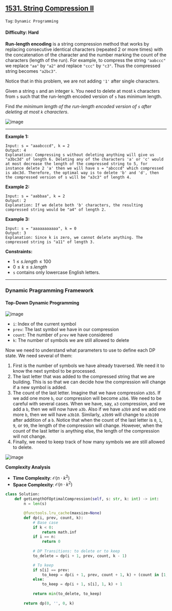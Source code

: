 ## [1531. String Compression II](https://leetcode.com/problems/string-compression-ii)

```Tag```: ```Dynamic Programming```

#### Difficulty: Hard

__Run-length encoding__ is a string compression method that works by replacing consecutive identical characters (repeated 2 or more times) with the concatenation of the character and the number marking the count of the characters (length of the run). For example, to compress the string ```"aabccc"``` we replace ```"aa"``` by ```"a2"``` and replace ```"ccc"``` by ```"c3"```. Thus the compressed string becomes ```"a2bc3"```.

Notice that in this problem, we are not adding ```'1'``` after single characters.

Given a string ```s``` and an integer ```k```. You need to delete at most ```k``` characters from ```s``` such that the run-length encoded version of ```s``` has minimum length.

Find _the minimum length of the run-length encoded version of ```s``` after deleting at most ```k``` characters_.

![image](https://github.com/quananhle/Python/assets/35042430/5fd4dce4-a28a-4d7e-9376-44677d1bf29d)

---

__Example 1:__
```
Input: s = "aaabcccd", k = 2
Output: 4
Explanation: Compressing s without deleting anything will give us "a3bc3d" of length 6. Deleting any of the characters 'a' or 'c' would at most decrease the length of the compressed string to 5, for instance delete 2 'a' then we will have s = "abcccd" which compressed is abc3d. Therefore, the optimal way is to delete 'b' and 'd', then the compressed version of s will be "a3c3" of length 4.
```

__Example 2:__
```
Input: s = "aabbaa", k = 2
Output: 2
Explanation: If we delete both 'b' characters, the resulting compressed string would be "a4" of length 2.
```

__Example 3:__
```
Input: s = "aaaaaaaaaaa", k = 0
Output: 3
Explanation: Since k is zero, we cannot delete anything. The compressed string is "a11" of length 3.
```

__Constraints:__

- $1 \le s.length \le 100$
- $0 \le k \le s.length$
- ```s``` contains only lowercase English letters.

---

### Dynamic Pragramming Framework

#### Top-Down Dynamic Programming

![image](https://leetcode.com/problems/string-compression-ii/Figures/1531/1531_1.png)

- ```i```: Index of the current symbol
- ```prev```: The last symbol we have in our compression
- ```count```: The number of ```prev``` we have considered
- ```k```: The number of symbols we are still allowed to delete

Now we need to understand what parameters to use to define each DP state. We need several of them:

1. First is the number of symbols we have already traversed. We need it to know the next symbol to be processed.
2. The last letter that was added to the compressed string that we are building. This is so that we can decide how the compression will change if a new symbol is added.
3. The count of the last letter. Imagine that we have compression ```a3b5```. If we add one more ```b```, our compression will become ```a3b6```. We need to be careful with several cases. When we have, say, ```a3``` compression, and we add a ```b```, then we will now have ```a3b```. Also if we have ```a3b9``` and we add one more ```b```, then we will have ```a3b10```. Similarly, ```a3b99``` will change to ```a3b100``` after addition of a ```b```. Notice that when the count of the last letter is ```0```, ```1```, ```9```, or ```99```, the length of the compression will change. However, when the count of the last letter is anything else, the length of the compression will not change.
4. Finally, we need to keep track of how many symbols we are still allowed to delete.

![image](https://leetcode.com/problems/string-compression-ii/Figures/1531/1531_2.png)

__Complexity Analysis__

- __Time Complexity__: $\mathcal{O}(n \cdot k^2)$
- __Space Complexity__: $\mathcal{O}(n \cdot k^2)$

```Python
class Solution:
    def getLengthOfOptimalCompression(self, s: str, k: int) -> int:
        n = len(s)

        @functools.lru_cache(maxsize=None)
        def dp(i, prev, count, k):
            # Base case
            if k < 0:
                return math.inf
            if i == n:
                return 0
            
            # DP Transitions: to delete or to keep
            to_delete = dp(i + 1, prev, count, k - 1)

            # To keep
            if s[i] == prev:
                to_keep = dp(i + 1, prev, count + 1, k) + (count in [1, 9, 99])
            else:
                to_keep = dp(i + 1, s[i], 1, k) + 1
            
            return min(to_delete, to_keep)
        
        return dp(0, '', 0, k)
```
